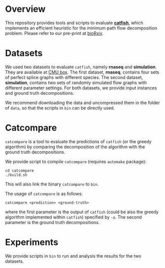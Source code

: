 # Overview

This repository provides tools and scripts to evaluate
[**catfish**](https://github.com/Kingsford-Group/catfish), which implements an efficient
heuristic for the minimum path flow decomposition problem.
Please refer to our pre-print at [bioRxiv](https://www.biorxiv.org/content/early/2016/11/16/087759).

# Datasets
We used two datasets to evaluate `catfish`, namely **rnaseq** and **simulation**.
They are available at [CMU box](https://cmu.app.box.com/s/p687exyr279wny7fb2rb36wifvavvu3f).
The first dataset, **rnaseq**, contains four sets of perfect splice graphs with different species.
The second dataset, **simulation**, contains two sets of randomly simulated flow graphs with
different parameter settings. For both datasets, we provide input instances and ground truth 
decompositions.

We recommend downloading the data and uncompressed them in the folder of `data`, so
that the scripts in `bin` can be directly used.

# Catcompare
`catcompare` is a tool to evaluate the predictions of `catfish` (or the greedy algorithm)
by comparing the decomposition of the algorithm with the ground truth decompositions.

We provide script to compile `catcompare` (requires `automake` package):
```
cd catcompare
./build.sh
```
This will also link the binary `catcompare` to `bin`.

The usage of `catcompare` is as follows:
```
catcompare <prediction> <ground-truth>
```
where the first parameter is the output of `catfish` (could be also the greedy algorithm
implemented within `catfish`) specified by `-o`. The second parameter is
the ground truth decompositions.

# Experiments

We provide scripts in `bin` to run and analysis the results for the two datasets.

